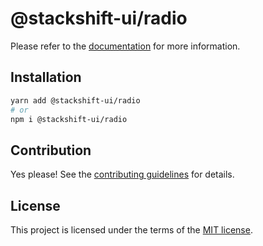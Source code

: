 # @stackshift-ui/radio



Please refer to the [documentation](https://stackshift-ui.webriq.com/docs/components/radio) for more information.

## Installation

```sh
yarn add @stackshift-ui/radio
# or
npm i @stackshift-ui/radio
```

## Contribution

Yes please! See the
[contributing guidelines](https://github.com/stackshift-ui/components/master/CONTRIBUTING.md)
for details.

## License

This project is licensed under the terms of the
[MIT license](https://github.com/stackshift-ui/components/master/LICENSE).
